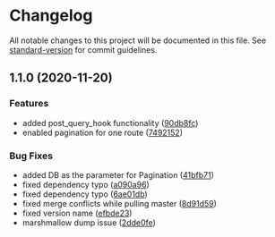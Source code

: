 # Changelog

All notable changes to this project will be documented in this file. See [standard-version](https://github.com/conventional-changelog/standard-version) for commit guidelines.

## 1.1.0 (2020-11-20)


### Features

* added post_query_hook functionality ([90db8fc](https://github.com/mtShaikh/flask-rest-paginate/commit/90db8fce8d8207d25a99eaa9a1240dd26bee77ff))
* enabled pagination for one route ([7492152](https://github.com/mtShaikh/flask-rest-paginate/commit/74921520fe068f5b61f7ea174b6084f9a910ef2c))


### Bug Fixes

* added DB as the parameter for Pagination ([41bfb71](https://github.com/mtShaikh/flask-rest-paginate/commit/41bfb71bd1c3abcfa230051e691cd36662c2f2f3))
* fixed dependency typo ([a090a96](https://github.com/mtShaikh/flask-rest-paginate/commit/a090a96eed93400f06b362f7e849c35253e8858e))
* fixed dependency typo ([6ae01db](https://github.com/mtShaikh/flask-rest-paginate/commit/6ae01db236630c0755ed723e3ddef31db3baacd8))
* fixed merge conflicts while pulling master ([8d91d59](https://github.com/mtShaikh/flask-rest-paginate/commit/8d91d5987a0f819cc6d7c5af69465196a5e56b12))
* fixed version name ([efbde23](https://github.com/mtShaikh/flask-rest-paginate/commit/efbde2391be5f45db199db8df236285e258176f8))
* marshmallow dump issue ([2dde0fe](https://github.com/mtShaikh/flask-rest-paginate/commit/2dde0fee23bee279639ee96d75d6bafe530f65ee))
